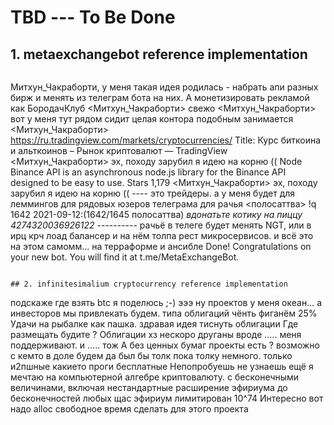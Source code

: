 # TBD --- To Be Done

## 1. metaexchangebot reference implementation

```
```
<spiralnet> Митхун_Чакраборти, у меня такая идея родилась - набрать апи разных бирж и менять из телеграм бота на них. А монетизировать рекламой как БородачКлуб
<Митхун_Чакраборти> свежо
<Митхун_Чакраборти> вот у меня тут рядом сидит целая контора подобным занимается
<Митхун_Чакраборти> https://ru.tradingview.com/markets/cryptocurrencies/
<botty> Title: Курс биткоина и альткоинов – Рынок криптовалют — TradingView
<Митхун_Чакраборти> эх, походу зарубил я идею на корню ((
<spiralnet> Node Binance API is an asynchronous node.js library for the Binance API designed to be easy to use.
<spiralnet> Stars
<spiralnet> 1,179
<spiralnet> <Митхун_Чакраборти> эх, походу зарубил я идею на корню (( ---- это трейдеры. а у меня будет для леммингов
<spiralnet> для рядовых юзеров телеграма
<NGT> для рачья
<пoлосаттва> !q 1642
<botty> 2021-09-12:(1642/1645 пoлосаттва) *вдонатьте котику на пиццу 4274320036926122*
<NGT> ----------
<NGT> рачьё в телеге будет менять
<spiralnet> NGT, или в ирц
<spiralnet> крч лоад балансер и на нём толпа рест микросервисов. и всё это на этом самомм... на терраформе и ансибле
<spiralnet> Done! Congratulations on your new bot. You will find it at t.me/MetaExchangeBot. 
```
  
## 2. infinitesimalium cryptocurrency reference implementation

```
<WebClient81> подскаже где взять  btc я поделюсь ;-)
<spiralnet> эээ ну проектов у меня океан... а инвесторов мы привлекать будем. типа облигаций чёнть фиганём 25%
<WebClient81> Удачи на рыбалке
<spiralnet> как пашка. здравая идея тиснуть облигации
<WebClient81> Где размещать будите ?
<WebClient81> Облигации 
<spiralnet> хз нескоро
<spiralnet> друганы вроде ..... меня поддерживают. и ..... тож
<WebClient81> А без ценных бумаг проекты есть ?
<spiralnet> возможно с кемто в доле будем
<spiralnet> да был бы толк
<spiralnet> пока толку немного. только и2пшные какието проги бесплатные
<WebClient81> Непопробуешь не узнаешь
<spiralnet> ещё я мечтаю на компьютерной алгебре криптовалюту. с бесконечными величинами, включая нестандартные
<spiralnet> расширение эфириума до бесконечностей любых
<spiralnet> щас эфириум лимитирован 10^74
<WebClient81> Интересно 
<spiralnet> вот надо alloc свободное время сделать
<spiralnet> для этого проекта
```
